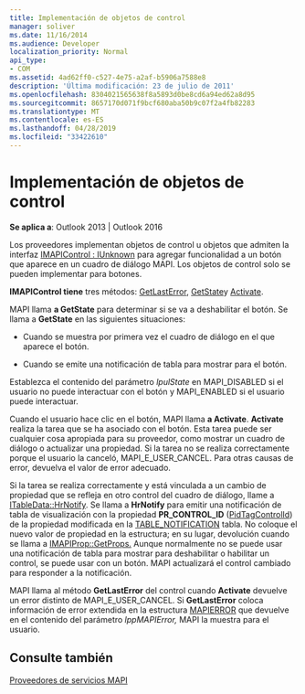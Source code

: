 ```yaml
---
title: Implementación de objetos de control
manager: soliver
ms.date: 11/16/2014
ms.audience: Developer
localization_priority: Normal
api_type:
- COM
ms.assetid: 4ad62ff0-c527-4e75-a2af-b5906a7588e8
description: 'Última modificación: 23 de julio de 2011'
ms.openlocfilehash: 8304021565638f8a5893d0be8cd6a94ed62a8d95
ms.sourcegitcommit: 8657170d071f9bcf680aba50b9c07f2a4fb82283
ms.translationtype: MT
ms.contentlocale: es-ES
ms.lasthandoff: 04/28/2019
ms.locfileid: "33422610"
---
```

# <a name="control-object-implementation"></a>Implementación de objetos de control

  
  
**Se aplica a**: Outlook 2013 | Outlook 2016 
  
Los proveedores implementan objetos de control u objetos que admiten la interfaz [IMAPIControl : IUnknown](imapicontroliunknown.md) para agregar funcionalidad a un botón que aparece en un cuadro de diálogo MAPI. Los objetos de control solo se pueden implementar para botones. 
  
 **IMAPIControl tiene** tres métodos: [GetLastError](imapicontrol-getlasterror.md), [GetState](imapicontrol-getstate.md)y [Activate](imapicontrol-activate.md). 
  
MAPI llama **a GetState** para determinar si se va a deshabilitar el botón. Se llama a **GetState** en las siguientes situaciones: 
  
- Cuando se muestra por primera vez el cuadro de diálogo en el que aparece el botón.
    
- Cuando se emite una notificación de tabla para mostrar para el botón. 
    
Establezca el contenido del parámetro  _lpulState_ en MAPI_DISABLED si el usuario no puede interactuar con el botón y MAPI_ENABLED si el usuario puede interactuar. 
  
Cuando el usuario hace clic en el botón, MAPI llama **a Activate**. **Activate** realiza la tarea que se ha asociado con el botón. Esta tarea puede ser cualquier cosa apropiada para su proveedor, como mostrar un cuadro de diálogo o actualizar una propiedad. Si la tarea no se realiza correctamente porque el usuario la canceló, MAPI_E_USER_CANCEL. Para otras causas de error, devuelva el valor de error adecuado. 
  
Si la tarea se realiza correctamente y está vinculada a un cambio de propiedad que se refleja en otro control del cuadro de diálogo, llame a [ITableData::HrNotify](itabledata-hrnotify.md). Se llama a **HrNotify** para emitir una notificación de tabla de visualización con la propiedad **PR_CONTROL_ID** ([PidTagControlId](pidtagcontrolid-canonical-property.md)) de la propiedad modificada en la [TABLE_NOTIFICATION](table_notification.md) tabla. No coloque el nuevo valor de propiedad en la estructura; en su lugar, devolución cuando se llama a [IMAPIProp::GetProps.](imapiprop-getprops.md) Aunque normalmente no se puede usar una notificación de tabla para mostrar para deshabilitar o habilitar un control, se puede usar con un botón. MAPI actualizará el control cambiado para responder a la notificación. 
  
MAPI llama al método **GetLastError** del control cuando **Activate** devuelve un error distinto de MAPI_E_USER_CANCEL. Si **GetLastError** coloca información de error extendida en la estructura [MAPIERROR](mapierror.md) que devuelve en el contenido del parámetro  _lppMAPIError,_ MAPI la muestra para el usuario. 
  
## <a name="see-also"></a>Consulte también



[Proveedores de servicios MAPI](mapi-service-providers.md)

